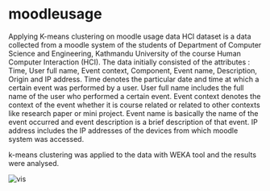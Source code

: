 # moodleusage
Applying K-means clustering on moodle usage data
HCI dataset is a data collected from a moodle system of the students of Department of Computer Science and Engineering, Kathmandu University of the course Human Computer Interaction (HCI).
The data initially consisted of the attributes : Time, User full name, Event context, Component, Event name, Description, Origin and  IP address. 
Time denotes the particular date and time at which a certain event was performed by a user. User full name includes the full name of the user who performed a certain event. Event context denotes the context of the event whether it is course related or related to other contexts like research paper or mini project. Event name is basically the name of the event occurred and event description is a brief description of that event. IP address includes the IP addresses of the devices from which moodle system was accessed.



k-means clustering was applied to the data with WEKA tool and the results were analysed.

![vis](![vis](https://github.com/manasikattel/moodleusage/blob/master/visualization.png))
